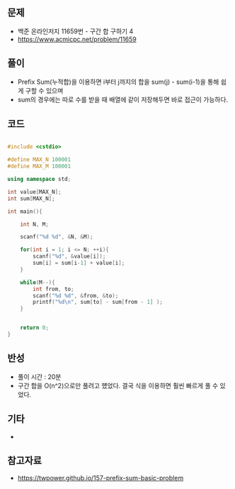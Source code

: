 ## 문제

- 백준 온라인저지 11659번 - 구간 합 구하기 4
- https://www.acmicpc.net/problem/11659

## 풀이

- Prefix Sum(누적합)을 이용하면 i부터 j까지의 합을 sum(j) - sum(i-1)을 통해 쉽게 구할 수 있으며
- sum의 경우에는 따로 수를 받을 때 배열에 같이 저장해두면 바로 접근이 가능하다.

## 코드

```cpp

#include <cstdio>

#define MAX_N 100001
#define MAX_M 100001

using namespace std;

int value[MAX_N];
int sum[MAX_N];

int main(){

    int N, M;

    scanf("%d %d", &N, &M);

    for(int i = 1; i <= N; ++i){
        scanf("%d", &value[i]);
        sum[i] = sum[i-1] + value[i];
    }

    while(M--){
        int from, to;
        scanf("%d %d", &from, &to);
        printf("%d\n", sum[to] - sum[from - 1] );
    }


    return 0;
}
```

## 반성

- 풀이 시간 : 20분
- 구간 합을 O(n^2)으로만 풀려고 헀었다. 결국 식을 이용하면 훨씬 빠르게 풀 수 있었다.

## 기타

- 

## 참고자료

- https://twpower.github.io/157-prefix-sum-basic-problem
